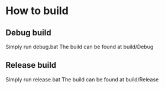 # How to build

## Debug build

Simply run debug.bat
The build can be found at build/Debug

## Release build

Simply run release.bat 
The build can be found at build/Release